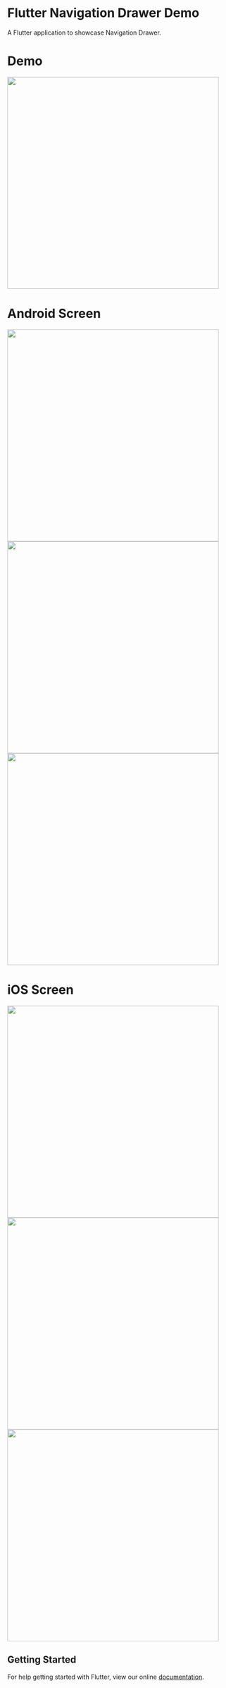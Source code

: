 # Flutter Navigation Drawer Demo

A Flutter application to showcase Navigation Drawer.

# Demo
<img height="480px" src="https://github.com/flutter-devs/flutter_navigation_drawer /blob/master/screens/demo.gif">



# Android Screen
<img height="480px" src="https://github.com/flutter-devs/flutter_navigation_drawer /blob/master/screens/Android1.jpg"> <img height="480px" src="https://github.com/flutter-devs/flutter_navigation_drawer /blob/master/screens/android2.jpg"> <img height="480px" src="https://github.com/flutter-devs/flutter_navigation_drawer /blob/master/screens/android3.jpg">


# iOS Screen
<img height="480px" src="https://github.com/flutter-devs/flutter_navigation_drawer /blob/master/screens/iPhone1.jpg"> <img height="480px" src="https://github.com/flutter-devs/flutter_navigation_drawer /blob/master/screens/iphone2.jpg"> <img height="480px" src="https://github.com/flutter-devs/flutter_navigation_drawer /blob/master/screens/iphone3.jpg">



## Getting Started

For help getting started with Flutter, view our online
[documentation](https://flutter.io/).
